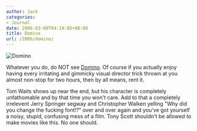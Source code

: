 ```yaml
---
author: Jack
categories:
- Journal
date: 2006-03-08T04:19:05+00:00
title: Domino
url: /2006/domino/
---
```


![Domino][1] 

Whatever you do, do NOT see [Domino][1]. Of course if you actually enjoy having every irritating and gimmicky visual director trick thrown at you almost non-stop for two hours, then by all means, rent it. 

Tom Waits shows up near the end, but his character is completely unfathomable and by that time you won't care. Add to that a completely irrelevent Jerry Springer segway and Christopher Walken yelling "Why did you change the fucking font!?" over and over again and you've got yourself a noisy, stupid, confusing mess of a film. Tony Scott shouldn't be allowed to make movies like this. No one should. </p> 

[1]: <https://www.rottentomatoes.com/m/domino/>

 [1]: /files/domino.jpg